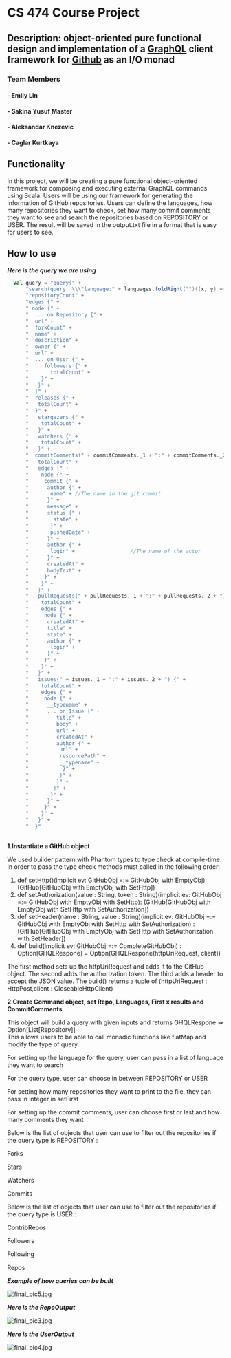# CS 474 Course Project
## Description: object-oriented pure functional design and implementation of a [GraphQL](https://graphql.org) client framework for [Github](https://github.com/) as an I/O monad

### Team Members
#### - Emily Lin 
#### - Sakina Yusuf Master
#### - Aleksandar Knezevic 
#### - Caglar Kurtkaya


## Functionality
In this project, we will be creating a pure functional object-oriented framework for composing and executing external GraphQL commands using Scala.
Users will be using our framework for generating the information of GitHub repositories.
Users can define the languages, how many repositories they want to check, set how many commit comments they want to see and search the repositories based on REPOSITORY or USER.
The result will be saved in the output.txt file in a format that is easy for users to see. 

## How to use
**_Here is the query we are using_**


```scala
  val query = "query{" +
      "search(query: \\\"language:" + languages.foldRight("")((x, y) => x + "," + y) + "sort:stars\\\", type:" + repoType + ", first: " + first + ") {" +
      "repositoryCount" +
      "edges {" +
      " node {" +
      "  ... on Repository {" +
      "  url" +
      "  forkCount" +
      "  name" +
      "  description" +
      "  owner {" +
      "  url" +
      "  ... on User {" +
      "     followers {" +
      "       totalCount" +
      "    }" +
      "   }" +
      "  }" +
      "  releases {" +
	  "   totalCount" +
      "  }" +
      "   stargazers {" +
      "    totalCount" +
      "   }" +
      "   watchers {" +
      "    totalCount" +
      "   }" +
      "  commitComments(" + commitComments._1 + ":" + commitComments._2 + ") {" +
      "   totalCount" +
      "   edges {" +
      "    node {" +
      "     commit {" +
      "      author {" +
      "       name" + //The name in the git commit
      "      }" +
      "      message" +
      "      status {" +
      "        state" +
      "       }" +
      "       pushedDate" +
      "      }" +
      "      author {" +
      "       login" +                  //The name of the actor
      "      }" +
      "      createdAt" +
      "      bodyText" +
      "     }" +
      "    }" +
      "   }" +
      "   pullRequests(" + pullRequests._1 + ":" + pullRequests._2 + ") {" +
      "    totalCount" +
      "    edges {" +
      "     node {" +
      "      createdAt" +
      "      title" +
      "      state" +
      "      author {" +
      "       login" +
      "      }" +
      "     }" +
      "    }" +
      "   }" +
      "   issues(" + issues._1 + ":" + issues._2 + ") {" +
      "    totalCount" +
      "    edges {" +
      "     node {" +
      "      __typename" +
      "      ... on Issue {" +
      "         title" +
      "         body" +
      "         url" +
      "         createdAt" +
      "         author {" +
      "          url" +
      "          resourcePath" +
      "          __typename" +
      "           }" +
      "          }" +
      "         }" +
      "        }" +
      "       }" +
      "      }" +
      "     }" +
      "    }" +
      "   }" +
      "  }"
  
```

**1.Instantiate a GitHub object**

We used builder pattern with Phantom types to type check at compile-time. 
In order to pass the type check methods must called in the following order:

1. def setHttp()(implicit ev: GitHubObj =:= GitHubObj with EmptyObj):(GitHub[GitHubObj with EmptyObj with SetHttp])
1. def setAuthorization(value : String, token : String)(implicit ev: GitHubObj =:= GitHubObj with EmptyObj with SetHttp): (GitHub[GitHubObj with EmptyObj with SetHttp with SetAuthorization])
1. def setHeader(name : String, value : String)(implicit ev: GitHubObj =:= GitHubObj with EmptyObj with SetHttp with SetAuthorization) : (GitHub[GitHubObj with EmptyObj with SetHttp with SetAuthorization with SetHeader])
1. def build(implicit ev: GitHubObj =:= CompleteGitHubObj) : Option[GHQLRespone] = Option(GHQLRespone(httpUriRequest, client))

The first method sets up the httpUriRequest and adds it to the GitHub object.
The second adds the authorization token.
The third adds a header to accept the JSON value.
The build() returns a tuple of (httpUriRequest : HttpPost,client : CloseableHttpClient)

**2.Create Command object, set Repo, Languages, First x results and CommitComments**  

This object will build a query with given inputs and returns GHQLRespone => Option[List[Repository]]  
This allows users to be able to call monadic functions like flatMap and modify the type of query.

For setting up the language for the query, user can pass in a list of language they want to search

For the query type, user can choose in between REPOSITORY or USER

For setting how many repositories they want to print to the file, they can pass in integer in setFirst

For setting up the commit comments, user can choose first or last and how many comments they want


Below is the list of objects that user can use to filter out the repositories if the query type is REPOSITORY :

Forks

Stars

Watchers

Commits


Below is the list of objects that user can use to filter out the repositories if the query type is USER :

ContribRepos

Followers

Following

Repos

**_Example of how queries can be built_**

![final_pic5.jpg](https://i.imgur.com/UEQ3Lbh.jpg)



**_Here is the RepoOutput_**

![final_pic3.jpg](https://i.imgur.com/8uw53nG.jpg)


**_Here is the UserOutput_**

![final_pic4.jpg](https://i.imgur.com/DeQqBm3.jpg)

